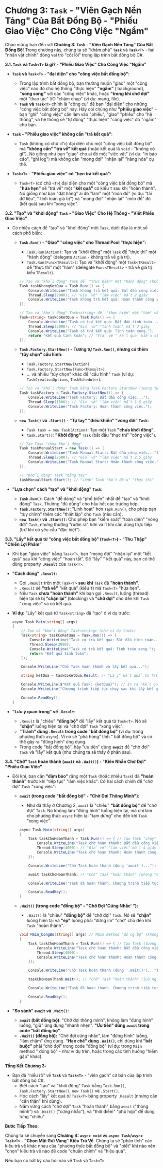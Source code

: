 # Chương 3: `Task` - "Viên Gạch Nền Tảng" Của Bất Đồng Bộ - "Phiếu Giao Việc" Cho Công Việc "Ngầm"

Chào mừng bạn đến với **Chương 3: `Task` - "Viên Gạch Nền Tảng" Của Bất Đồng Bộ**! Trong chương này, chúng ta sẽ "khám
phá" **`Task`** và **`Task<T>`** - hai "nhân vật chính" đóng vai trò "cốt lõi" trong lập trình bất đồng bộ C#.

**3.1. `Task` và `Task<T>` là gì? - "Phiếu Giao Việc" Cho Công Việc "Ngầm"**

- **`Task` và `Task<T>` - "đại diện" cho "công việc bất đồng bộ":**

    - Trong lập trình bất đồng bộ, bạn thường muốn "giao" một "công việc" nào đó cho hệ thống "thực hiện" **"ngầm"** (
      background), **"song song"** với các "công việc" khác, hoặc **"trong khi chờ đợi"** một "thao tác" I/O "chậm
      chạp" (ví dụ: mạng, file).
    - **`Task` và `Task<T>`** chính là "công cụ" để bạn "đại diện" cho những "công việc bất đồng bộ" này. Hãy coi chúng
      như **"phiếu giao việc"** - bạn "ghi" "công việc" cần làm vào "phiếu", "giao" "phiếu" cho "hệ thống", và hệ thống
      sẽ "tự động" "thực hiện" "công việc" đó "ngầm" cho bạn.

- **`Task` - "Phiếu giao việc" không cần "trả kết quả":**

    - `Task` (không có chữ `<T>`) đại diện cho một "công việc bất đồng bộ" mà **"không cần" "trả về" kết quả** (hoặc kết
      quả là `void` - "không có gì"). Nó giống như bạn "giao" cho ai đó một "việc vặt" (ví dụ: "in báo cáo", "ghi log")
      mà không cần "mong đợi" "nhận lại" "hàng hóa" cụ thể.

- **`Task<T>` - "Phiếu giao việc" có "hẹn trả kết quả":**

    - `Task<T>` (có chữ `<T>`) đại diện cho một "công việc bất đồng bộ" mà **"hứa hẹn"** sẽ "trả về" một **"kết quả"**
      có kiểu `T` sau khi "hoàn thành". Nó giống như bạn "đặt hàng" ai đó "làm" một "món đồ" (ví dụ: "tải dữ liệu", "
      tính toán giá trị") và "mong đợi" "nhận lại" "món đồ" đó (kết quả) sau khi "xong việc".

**3.2. "Tạo" và "khởi động" `Task` - "Giao Việc" Cho Hệ Thống - "Viết Phiếu Giao Việc"**

- Có nhiều cách để "tạo" và "khởi động" một `Task`, dưới đây là một số cách phổ biến:

    - **`Task.Run()` - "Giao" "công việc" cho Thread Pool "thực hiện":**

        - `Task.Run(Action)`: Tạo và "khởi động" một `Task` để "thực thi" một "hành động" (delegate `Action` - không trả
          về giá trị).
        - `Task.Run(Func<TResult>)`: Tạo và "khởi động" một `Task<TResult>` để "thực thi" một "hàm" (delegate
          `Func<TResult>` - trả về giá trị kiểu `TResult`).

      ```csharp
      // Tạo và "khởi động" Task để "thực hiện" một "hành động" (không trả về gì)
      Task taskKhongKetQua = Task.Run(() => {
          Console.WriteLine("Task không trả kết quả: Bắt đầu công việc...");
          Thread.Sleep(2000); // "Giả vờ" "làm việc" mất 2 giây
          Console.WriteLine("Task không trả kết quả: Hoàn thành công việc.");
      });

      // Tạo và "khởi động" Task<string> để "thực hiện" một "hàm" và "trả về" string
      Task<string> taskCoKetQua = Task.Run(() => {
          Console.WriteLine("Task có trả kết quả: Bắt đầu tính toán...");
          Thread.Sleep(3000); // "Giả vờ" "tính toán" mất 3 giây
          Console.WriteLine("Task có trả kết quả: Tính toán xong.");
          return "Kết quả tính toán"; // "Trả về" kết quả kiểu string
      });
      ```

    - **`Task.Factory.StartNew()` - Tương tự `Task.Run()`, nhưng có thêm "tùy chọn" cấu hình:**

        - `Task.Factory.StartNew(Action)`
        - `Task.Factory.StartNew(Func<TResult>)`
        - ... và nhiều "tùy chọn" khác để "cấu hình" `Task` (ví dụ: `TaskCreationOptions`, `TaskScheduler`).

      ```csharp
      // Tạo và "khởi động" Task bằng Task.Factory.StartNew (tương tự Task.Run)
      Task taskFactory = Task.Factory.StartNew(() => {
          Console.WriteLine("Task Factory: Bắt đầu công việc...");
          Thread.Sleep(1500); // "Giả vờ" "làm việc" mất 1.5 giây
          Console.WriteLine("Task Factory: Hoàn thành công việc.");
      });
      ```

    - **`new Task()` và `.Start()` - "Tự tay" "điều khiển" "vòng đời" `Task`:**

        - `Task task = new Task(Action)`: Tạo một `Task` **"chưa khởi động"**.
        - `task.Start()`: **"Khởi động"** `Task` (bắt đầu "thực thi" "công việc").

      ```csharp
      // Tạo Task "chưa khởi động"
      Task taskManualStart = new Task(() => {
          Console.WriteLine("Task Manual Start: Bắt đầu công việc...");
          Thread.Sleep(2500); // "Giả vờ" "làm việc" mất 2.5 giây
          Console.WriteLine("Task Manual Start: Hoàn thành công việc.");
      });

      // "Khởi động" Task "bằng tay"
      taskManualStart.Start(); // "Lệnh" Task "bắt đầu" "thực thi"
      ```

- **"Lựa chọn" cách "tạo" và "khởi động" `Task`:**

    - **`Task.Run()`:**  Cách "dễ dàng" và "phổ biến" nhất để "tạo" và "khởi động" `Task`. Thường "đủ dùng" cho hầu hết
      các trường hợp.
    - **`Task.Factory.StartNew()`:**  "Linh hoạt" hơn `Task.Run()`, cho phép bạn "tùy chỉnh" thêm các "thiết lập" cho
      `Task` (nếu cần).
    - **`new Task()` và `.Start()`:**  Cho phép bạn "kiểm soát" "toàn diện" "vòng đời" `Task`, nhưng thường "rườm rà"
      hơn và ít khi cần dùng trực tiếp (trừ khi có yêu cầu "đặc biệt").

**3.3. "Lấy" kết quả từ "công việc bất đồng bộ" (`Task<T>`) - "Thu Thập" "Chiến Lợi Phẩm"**

- Khi bạn "giao việc" bằng `Task<T>`, bạn "mong đợi" "nhận lại" một "kết quả" sau khi "công việc" "hoàn tất". Để "lấy" "
  kết quả" này, bạn có thể dùng property **`.Result`** của `Task<T>`.

- **"Cách dùng" `.Result`:**

    - Gọi `.Result` trên một `Task<T>` **sau khi** `Task` đã **"hoàn thành"**.
    - `.Result` sẽ **"trả về"** "kết quả" (kiểu `T`) mà `Task<T>` "hứa hẹn".
    - Nếu `Task` **chưa "hoàn thành"** khi bạn gọi `.Result`, luồng (thread) hiện tại sẽ bị **"chặn lại"** (blocking) và
      **"chờ đợi"** cho đến khi `Task` "xong việc" và có kết quả.

- **Ví dụ:** "Lấy" kết quả từ `Task<string>` đã "tạo" ở ví dụ trước:

  ```csharp
  async Task Main(string[] args)
  {
      // Tạo và "khởi động" Task<string> (như ví dụ trước)
      Task<string> taskCoKetQua = Task.Run(() => {
          Console.WriteLine("Task có trả kết quả: Bắt đầu tính toán...");
          Thread.Sleep(3000);
          Console.WriteLine("Task có trả kết quả: Tính toán xong.");
          return "Kết quả tính toán";
      });

      Console.WriteLine("Chờ Task hoàn thành và lấy kết quả...");

      string ketQua = taskCoKetQua.Result; // "Lấy" kết quả từ Task<string> bằng .Result - luồng "chặn lại" ở đây cho đến khi Task "xong việc"

      Console.WriteLine($"Kết quả Task: {ketQua}"); // In ra "kết quả" "thu được"
      Console.WriteLine("Chương trình tiếp tục chạy sau khi lấy kết quả Task.");

      Console.ReadKey();
  }
  ```

- **"Lưu ý quan trọng" về `.Result`:**

    - `.Result` là "chiêu" **"đồng bộ"** để "lấy" kết quả từ `Task<T>`. Nó sẽ **"chặn"** luồng hiện tại và "chờ đợi"
      `Task` "xong việc".
    - **"Tránh" dùng `.Result` trong code "bất đồng bộ"** (ví dụ: trong phương thức `async`). Vì nó sẽ "phá hỏng" tính "
      bất đồng bộ" và có thể gây ra "đứng hình" ứng dụng.
    - Trong code "bất đồng bộ", hãy "ưu tiên" dùng **`await`** để "chờ đợi" `Task` và "lấy" kết quả (như chúng ta sẽ
      thấy ở phần sau).

**3.4. "Chờ" `Task` hoàn thành (`await` và `.Wait()`) - "Kiên Nhẫn Chờ Đợi" "Phiếu Giao Việc"**

- Đôi khi, bạn cần **"đảm bảo"** rằng một `Task` (hoặc nhiều `Task`) đã **"hoàn thành"** trước khi "tiếp tục" "làm việc
  khác". Có hai cách chính để "chờ đợi" `Task` "xong việc":

    - **`await` (trong code "bất đồng bộ" - "Chờ Đợi Thông Minh"):**

        - Như đã thấy ở Chương 2, `await` là "chiêu" **"bất đồng bộ"** để "chờ đợi" `Task`. Nó không làm "đứng hình"
          luồng hiện tại, mà chỉ làm cho phương thức `async` hiện tại "tạm dừng" cho đến khi `Task` "xong việc".

      ```csharp
      async Task Main(string[] args)
      {
          Task taskChoHoanThanh = Task.Run(() => { // Tạo Task "chạy" một "công việc" "giả lập"
              Console.WriteLine("Task chờ hoàn thành: Bắt đầu công việc...");
              Thread.Sleep(4000); // "Giả vờ" "làm việc" mất 4 giây
              Console.WriteLine("Task chờ hoàn thành: Hoàn thành công việc.");
          });

          Console.WriteLine("Chờ Task hoàn thành (dùng 'await')...");

          await taskChoHoanThanh; // "Chờ" Task "hoàn thành" (không "đứng hình" luồng) - dùng 'await'

          Console.WriteLine("Task đã hoàn thành. Chương trình tiếp tục.");

          Console.ReadKey();
      }
      ```

    - **`.Wait()` (trong code "đồng bộ" - "Chờ Đợi 'Cứng Nhắc' "):**

        - `.Wait()` là "chiêu" **"đồng bộ"** để "chờ đợi" `Task`. Nó sẽ **"chặn"** luồng hiện tại và **"ép"** luồng
          phải "đứng im" "chờ" cho đến khi `Task` "hoàn thành".

      ```csharp
      void Main_DongBo(string[] args) // Main method "đồng bộ" (không async)
      {
          Task taskChoHoanThanh = Task.Run(() => { // Tạo Task (tương tự như trên)
              Console.WriteLine("Task chờ hoàn thành: Bắt đầu công việc...");
              Thread.Sleep(4000);
              Console.WriteLine("Task chờ hoàn thành: Hoàn thành công việc.");
          });

          Console.WriteLine("Chờ Task hoàn thành (dùng '.Wait()')...");

          taskChoHoanThanh.Wait(); // "Chờ" Task "hoàn thành" (luồng "đứng hình" hoàn toàn) - dùng '.Wait()'

          Console.WriteLine("Task đã hoàn thành. Chương trình tiếp tục.");

          Console.ReadKey();
      }
      ```

- **"So sánh" `await` và `.Wait()`:**

    - **`await` (bất đồng bộ):** "Chờ đợi thông minh", không làm "đứng hình" luồng, "giữ" ứng dụng "nhanh nhẹn". **"Ưu
      tiên" dùng `await` trong code "bất đồng bộ"**.
    - **`.Wait()` (đồng bộ):** "Chờ đợi cứng nhắc", làm "đứng hình" luồng, "làm chậm" ứng dụng. **"Hạn chế"
      dùng `.Wait()`**, chỉ dùng khi **"bắt buộc"** phải "chờ đợi" trong code "đồng bộ" (ví dụ: trong `Main` method "
      đồng bộ" - như ví dụ trên, hoặc trong các tình huống "hiếm gặp" khác).

**Tổng Kết Chương 3:**

- Bạn đã "hiểu rõ" về **`Task`** và **`Task<T>`** - "viên gạch" cơ bản của lập trình bất đồng bộ C#.
    - Biết cách "tạo" và "khởi động" `Task` bằng `Task.Run()`, `Task.Factory.StartNew()`, `new Task()` và `.Start()`.
    - Học cách "lấy" kết quả từ `Task<T>` bằng property `.Result` (nhưng cần "cẩn thận" khi dùng).
    - Nắm vững cách "chờ đợi" `Task` "hoàn thành" bằng `await` ("thông minh") và `.Wait()` ("cứng nhắc"), và "thời
      điểm" "phù hợp" để dùng từng "chiêu".

**Bước Tiếp Theo:**

Chúng ta sẽ chuyển sang **Chương 4: `async void` vs `async Task`/`async Task<T>` - "Chọn Mặt Gửi Vàng" Kiểu Trả Về**.
Chúng ta sẽ "phân tích" các kiểu trả về khác nhau của "phương thức bất đồng bộ" và "biết" khi nào nên "chọn" kiểu trả về
nào để code "chuẩn chỉnh" và "hiệu quả".

Nếu bạn có bất kỳ câu hỏi nào về `Task` và `Task<T>`